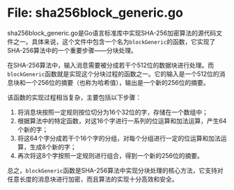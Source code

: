 # File: sha256block_generic.go

sha256block_generic.go是Go语言标准库中实现SHA-256加密算法的源代码文件之一。具体来说，这个文件中包含一个名为`blockGeneric`的函数，它实现了SHA-256算法中的一个重要步骤——分块处理。

在SHA-256算法中，输入消息需要被分成若干个512位的数据块进行处理。而`blockGeneric`函数就是实现这个分块过程的函数之一。它的输入是一个512位的消息块和一个256位的摘要（也称为哈希值），输出是一个新的256位的摘要。

该函数的实现过程相当复杂，主要包括以下步骤：

1. 将消息块按照一定规则按位切分为16个32位的字，存储在一个数组中；
2. 根据算法中的特定函数，对这16个字进行一系列的位运算和加法运算，产生64个新的字；
3. 将这64个字分成若干个16个字的分组，对每个分组进行一定的位运算和加法运算，生成8个新的字；
4. 再次将这8个字按照一定规则进行组合，得到一个新的256位的摘要。

总之，`blockGeneric`函数是SHA-256算法中实现分块处理的核心方法，它支持对任意长度的消息块进行加密，而且算法的实现十分高效和安全。

